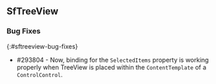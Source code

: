 ## SfTreeView

### Bug Fixes
{:#sftreeview-bug-fixes}

* \#293804 - Now, binding for the `SelectedItems` property is working properly when TreeView is placed within the `ContentTemplate` of a `ControlControl`.